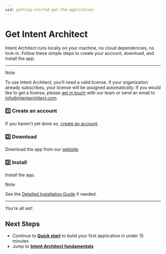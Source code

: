 ```yaml
---
uid: getting-started.get-the-application
---
```


# Get Intent Architect

Intent Architect runs locally on your machine, no cloud dependencies, no lock-in.  Follow these simple steps to create your account, download, and install the app.

---

> [!NOTE]
> To use Intent Architect, you’ll need a valid license. If your organization already subscribes, your license will be assigned automatically. If you would like to get a license, please [get in touch](https://intentarchitect.com/#/contact-us) with our team or send an email to [info@intentarchitect.com](mailto:info@intentarchitect.com?subject=Intent%20Architect%20-%20License%20Request).

### 1️⃣ Create an account

If you haven't yet done so, [create an account](https://intentarchitect.com/#/register).

### 2️⃣ Download

Download the app from our [website](https://intentarchitect.com/#/downloads).

### 3️⃣ Install

Install the app.

> [!NOTE]
> See the [Detailed Installation Guide](xref:introducing.installation-guide) if needed.

---

You’re all set!  

## Next Steps

- Continue to **[Quick start](xref:introducing.quickstart)** to build your first application in under 15 minutes
- Jump to **[Intent Architect fundamentals](xref:tutorials.fundamentals-landing-page)**
